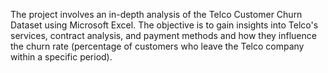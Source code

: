 The project involves an in-depth analysis of the Telco Customer Churn Dataset using Microsoft Excel. The objective is to gain insights into Telco's services, contract analysis, and payment methods and how they influence the churn rate (percentage of customers who leave the Telco company within a specific period).
